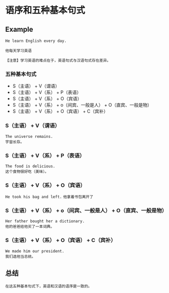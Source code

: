 # 语序和五种基本句式

## Example
  
`He learn English every day.`  
  
`他每天学习英语`  
  
    【注意】学习英语的难点在于，英语句式与汉语句式存在差异。

### 五种基本句式
  
- S（主语） + V（谓语）
- S（主语） + V（系） + P（表语） 
- S（主语） + V（系） + O（宾语）
- S（主语） + V（系） + o（间宾、一般是人） + O（直宾、一般是物）
- S（主语） + V（系） + O（宾语） + C（宾补）

### S（主语） + V（谓语）

`The universe remains.`  
`宇宙长存。`  
    
### S（主语） + V（系） + P（表语） 
  
`The food is delicious.`  
`这个食物很好吃（美味）。`  
    
### S（主语） + V（系） + O（宾语）
  
`He took his bag and left.`
`他拿着书包离开了`

### S（主语） + V（系） + o（间宾、一般是人） + O（直宾、一般是物）
  
`Her father bought her a dictionary.`  
`他的爸爸给他买了一本词典。`
  
### S（主语） + V（系） + O（宾语） + C（宾补）
  
`We made him our president.`  
`我们选他当总统。`  
  
## 总结
  
    在这五种基本句式下，英语和汉语的语序是一致的。
